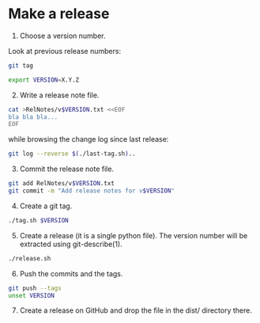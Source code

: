 # Make a release

1. Choose a version number.

Look at previous release numbers:

```bash
git tag
```

```bash
export VERSION=X.Y.Z
```

2. Write a release note file.

```bash
cat >RelNotes/v$VERSION.txt <<EOF
bla bla bla...
EOF
```

while browsing the change log since last release:

```bash
git log --reverse $(./last-tag.sh)..
```

3. Commit the release note file.

```bash
git add RelNotes/v$VERSION.txt
git commit -m "Add release notes for v$VERSION"
```

4. Create a git tag.

```bash
./tag.sh $VERSION
```

5. Create a release (it is a single python file). The version number
   will be extracted using git-describe(1).

```bash
./release.sh
```

6. Push the commits and the tags.

```bash
git push --tags
unset VERSION
```

7. Create a release on GitHub and drop the file in the dist/ directory
   there.
